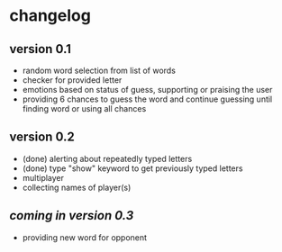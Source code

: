 # changelog

## version 0.1

- random word selection from list of words
- checker for provided letter
- emotions based on status of guess, supporting or praising the user
- providing 6 chances to guess the word and continue guessing until finding word
  or using all chances


## version 0.2

- (done) alerting about repeatedly typed letters
- (done) type "show" keyword to get previously typed letters
- multiplayer
- collecting names of player(s)


## _coming in version 0.3_

- providing new word for opponent 
